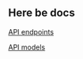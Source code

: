 ## Here be docs

[API endpoints](https://kolhoosidb-api.herokuapp.com/apipie)

[API models](https://kolhoosidb-api.herokuapp.com/models.pdf)
